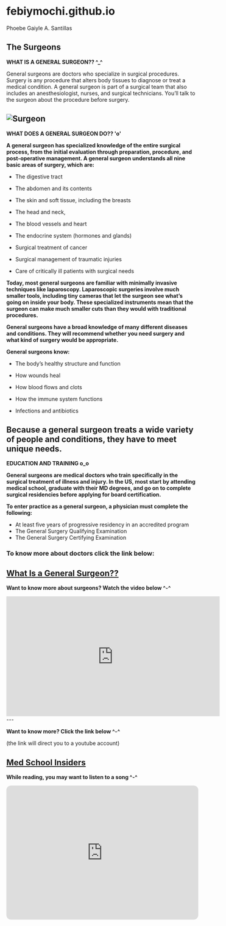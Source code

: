 # febiymochi.github.io
Phoebe Gaiyle A. Santillas

**The Surgeons**
---
**WHAT IS A GENERAL SURGEON?? ^_^**

General surgeons are doctors who specialize in surgical procedures. Surgery is any procedure that alters body tissues to diagnose or treat a medical condition. A general surgeon is part of a surgical team that also includes an anesthesiologist, nurses, and surgical technicians. You’ll talk to the surgeon about the procedure before surgery.

![Surgeon](https://medical.rossu.edu/sites/g/files/krcnkv261/files/styles/atge_3_2_crop_md/public/2022-04/General-Surgery.jpg?h=f9d06ff2&itok=4reF5_6o)
---
**WHAT DOES A GENERAL SURGEON DO?? 'o'**

**A general surgeon has specialized knowledge of the entire surgical process, from the initial evaluation through preparation, procedure, and post-operative management. A general surgeon understands all nine basic areas of surgery, which are:**

- The digestive tract

- The abdomen and its contents

- The skin and soft tissue, including the breasts

- The head and neck,

- The blood vessels and heart

- The endocrine system (hormones and glands)

- Surgical treatment of cancer

- Surgical management of traumatic injuries

- Care of critically ill patients with surgical needs

**Today, most general surgeons are familiar with minimally invasive techniques like laparoscopy. Laparoscopic surgeries involve much smaller tools, including tiny cameras that let the surgeon see what’s going on inside your body. These specialized instruments mean that the surgeon can make much smaller cuts than they would with traditional procedures.**  

**General surgeons have a broad knowledge of many different diseases and conditions. They will recommend whether you need surgery and what kind of surgery would be appropriate.**

**General surgeons know:**

- The body’s healthy structure and function

- How wounds heal

- How blood flows and clots

- How the immune system functions

- Infections and antibiotics

**Because a general surgeon treats a wide variety of people and conditions, they have to meet unique needs.**
---
**EDUCATION AND TRAINING o_o**

**General surgeons are medical doctors who train specifically in the surgical treatment of illness and injury. In the US, most start by attending medical school, graduate with their MD degrees, and go on to complete surgical residencies before applying for board certification.**

**To enter practice as a general surgeon, a physician must complete the following:**

- At least five years of progressive residency in an accredited program
- The General Surgery Qualifying Examination
- The General Surgery Certifying Examination

### To know more about doctors click the link below:
[What Is a General Surgeon??](https://www.webmd.com/a-to-z-guides/what-is-general-surgeon)
---
**Want to know more about surgeons? Watch the video below ^-^**
<iframe width="560" height="315" src="https://www.youtube.com/embed/nKP1v_ZXkbg?si=YsEy8HtgxNBUV0Vs" title="YouTube video player" frameborder="0" allow="accelerometer; autoplay; clipboard-write; encrypted-media; gyroscope; picture-in-picture; web-share" allowfullscreen></iframe>
---

**Want to know more? Click the link below ^-^**

(the link will direct you to a youtube account)

[Med School Insiders](https://www.youtube.com/@MedSchoolInsiders)
---
**While reading, you may want to listen to a song ^-^**
<iframe style="border-radius:12px" src="https://open.spotify.com/embed/artist/5069JTmv5ZDyPeZaCCXiCg?utm_source=generator" width="100%" height="352" frameBorder="0" allowfullscreen="" allow="autoplay; clipboard-write; encrypted-media; fullscreen; picture-in-picture" loading="lazy"></iframe>
